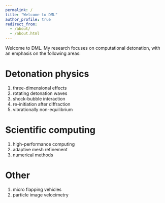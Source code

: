 ```yaml
---
permalink: /
title: "Welcome to DML"
author_profile: true
redirect_from: 
  - /about/
  - /about.html
---
```


Welcome to DML. My research focuses on computational detonation, with an emphasis on the following areas:

Detonation physics
======
1. three-dimensional effects
1. rotating detonation waves
1. shock-bubble interaction
1. re-initiation after diffraction
1. vibrationally non-equilibrium

Scientific computing
======
1. high-performance computing
1. adaptive mesh refinement
1. numerical methods

Other
======
1. micro flapping vehicles
1. particle image velocimetry


<!-- **Markdown generator** -->

